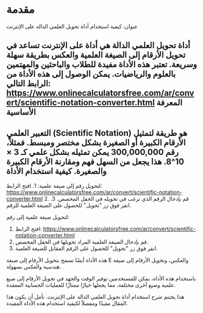 مقدمة
=====

عنوان: كيفية استخدام أداة تحويل العلمي الدالة على الإنترنت

أداة تحويل العلمي الدالة هي أداة على الإنترنت تساعد في تحويل الأرقام إلى الصيغة العلمية والعكس بطريقة سهلة وسريعة. تعتبر هذه الأداة مفيدة للطلاب والباحثين والمهتمين بالعلوم والرياضيات. يمكن الوصول إلى هذه الأداة من الرابط التالي: <https://www.onlinecalculatorsfree.com/ar/convert/scientific-notation-converter.html> المعرفة الأساسية 
------------------

التعبير العلمي (Scientific Notation) هو طريقة لتمثيل الأرقام الكبيرة أو الصغيرة بشكل مختصر ومبسط. فمثلاً، رقم 300,000,000 يمكن تمثيله بشكل علمي كـ 3 × 10^8. هذا يجعل من السهل فهم ومقارنة الأرقام الكبيرة والصغيرة.  كيفية استخدام الأداة 
----------------------

لتحويل رقم إلى صيغة علمية: 1. افتح الرابط: <https://www.onlinecalculatorsfree.com/ar/convert/scientific-notation-converter.html>
2. قم بإدخال الرقم الذي ترغب في تحويله في الحقل المخصص.
3. انقر فوق زر "تحويل" للحصول على الصيغة العلمية للرقم.

لتحويل صيغة علمية إلى رقم:

1. افتح الرابط: <https://www.onlinecalculatorsfree.com/ar/convert/scientific-notation-converter.html>
2. قم بإدخال الصيغة العلمية المراد تحويلها في الحقل المخصص.
3. انقر فوق زر "تحويل" للحصول على الرقم المقابل للصيغة العلمية.

هذه الأداة أيضًا تسمح بتحويل الأرقام إلى صيغة E والعكس، وتحويل الأرقام إلى صيغة هندسية والعكس بسهولة.

باستخدام هذه الأداة، يمكن للمستخدمين توفير الوقت والجهد في تحويل الأرقام إلى صيغ علمية وصيغ أخرى مختلفة، مما يجعلها خيارًا ممتازًا للعمليات الحسابية المعقدة.

هذا يختتم شرح استخدام أداة تحويل العلمي الدالة على الإنترنت. نأمل أن يكون هذا المقال مفيدًا ومفصلاً لكيفية استخدام هذه الأداة المفيدة.